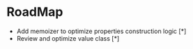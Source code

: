 # RoadMap

- Add memoizer to optimize properties construction logic [*]
- Review and optimize value class [*]

